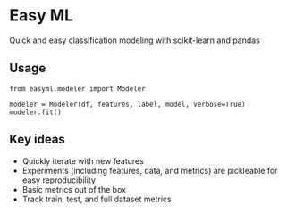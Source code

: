 # Easy ML
Quick and easy classification modeling with scikit-learn and pandas

## Usage
```
from easyml.modeler import Modeler

modeler = Modeler(df, features, label, model, verbose=True)
modeler.fit()
```

## Key ideas
- Quickly iterate with new features
- Experiments (including features, data, and metrics) are pickleable for easy reproducibility
- Basic metrics out of the box
- Track train, test, and full dataset metrics
